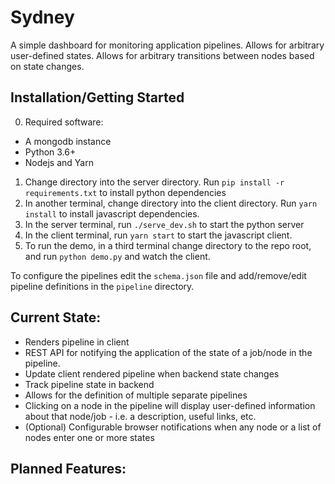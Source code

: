 # Sydney

A simple dashboard for monitoring application pipelines. Allows for arbitrary user-defined states. Allows for arbitrary transitions between nodes based on state changes.

## Installation/Getting Started
0. Required software:
  - A mongodb instance
  - Python 3.6+
  - Nodejs and Yarn
1. Change directory into the server directory. Run `pip install -r requirements.txt` to install python dependencies
2. In another terminal, change directory into the client directory. Run `yarn install` to install javascript dependencies.
3. In the server terminal, run `./serve_dev.sh` to start the python server
4. In the client terminal, run `yarn start` to start the javascript client.
5. To run the demo, in a third terminal change directory to the repo root, and run `python demo.py` and watch the client.

To configure the pipelines edit the `schema.json` file and add/remove/edit pipeline definitions in the `pipeline` directory. 


## Current State:
- Renders pipeline in client
- REST API for notifying the application of the state of a job/node in the pipeline.
- Update client rendered pipeline when backend state changes
- Track pipeline state in backend
- Allows for the definition of multiple separate pipelines
- Clicking on a node in the pipeline will display user-defined information about that node/job - i.e. a description, useful links, etc.
- (Optional) Configurable browser notifications when any node or a list of nodes enter one or more states 

## Planned Features:
